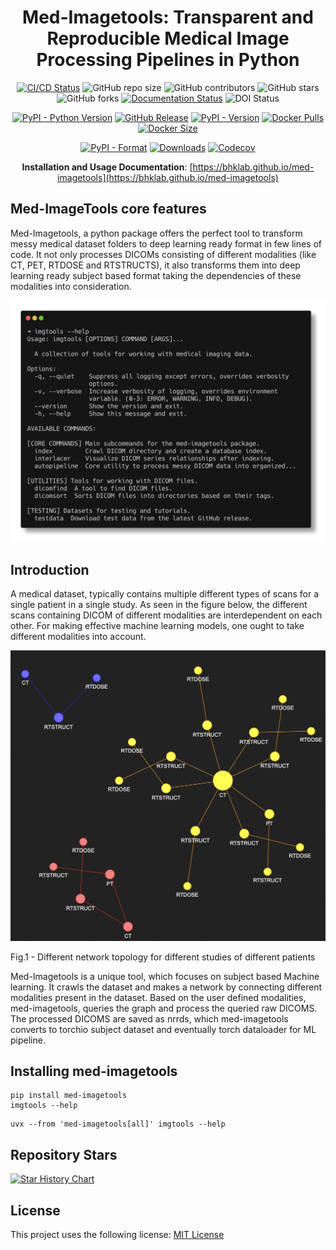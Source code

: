 <div align="center">

# Med-Imagetools: Transparent and Reproducible Medical Image Processing Pipelines in Python


[![CI/CD Status](https://github.com/bhklab/med-imagetools/actions/workflows/main.yml/badge.svg)](https://github.com/bhklab/med-imagetools/actions/workflows/main.yml)
![GitHub repo size](https://img.shields.io/github/repo-size/bhklab/med-imagetools)
![GitHub contributors](https://img.shields.io/github/contributors/bhklab/med-imagetools)
![GitHub stars](https://img.shields.io/github/stars/bhklab/med-imagetools?style=social)
![GitHub forks](https://img.shields.io/github/forks/bhklab/med-imagetools?style=social)
[![Documentation Status](https://readthedocs.org/projects/med-imagetools/badge/?version=documentation)](https://med-imagetools.readthedocs.io/en/documentation/?badge=documentation)
![DOI Status](https://zenodo.org/badge/243786996.svg)

[![PyPI - Python Version](https://img.shields.io/pypi/pyversions/med-imagetools)](https://pypi.org/project/med-imagetools/)
[![GitHub Release](https://img.shields.io/github/v/release/bhklab/med-imagetools?include_prereleases&label=pre-release)](https://github.com/bhklab/med-imagetools/releases)
[![PyPI - Version](https://img.shields.io/pypi/v/med-imagetools?label=stable-pypi)](https://pypi.org/project/med-imagetools/)
[![Docker Pulls](https://img.shields.io/docker/pulls/bhklab/med-imagetools?label=dockerhub-pulls)](https://hub.docker.com/r/bhklab/med-imagetools)
[![Docker Size](https://img.shields.io/docker/image-size/bhklab/med-imagetools/latest?label=docker-size)](https://hub.docker.com/r/bhklab/med-imagetools/tags)

[![PyPI - Format](https://img.shields.io/pypi/format/med-imagetools)](https://pypi.org/project/med-imagetools/)
[![Downloads](https://static.pepy.tech/badge/med-imagetools)](https://pepy.tech/project/med-imagetools)
[![Codecov](https://img.shields.io/codecov/c/github/bhklab/med-imagetools?labelColor=violet&color=white)](https://codecov.io/gh/bhklab/med-imagetools)


**Installation and Usage Documentation**: [https://bhklab.github.io/med-imagetools](https://bhklab.github.io/med-imagetools)

</div>
<!--intro-start-->

## Med-ImageTools core features

Med-Imagetools, a python package offers the perfect tool to transform messy
medical dataset folders to deep learning ready format in few lines of code.
It not only processes DICOMs consisting of different modalities
(like CT, PET, RTDOSE and RTSTRUCTS), it also transforms them into
deep learning ready subject based format taking the dependencies of
these modalities into consideration.  

![cli](assets/imgtools_cli.png)

## Introduction

A medical dataset, typically contains multiple different types of scans
for a single patient in a single study. As seen in the figure below,
the different scans containing DICOM of different modalities are
interdependent on each other. For making effective machine
learning models, one ought to take different modalities into account.

![graph](assets/graph.png)

Fig.1 - Different network topology for different studies of different patients

Med-Imagetools is a unique tool, which focuses on subject
based Machine learning. It crawls the dataset and makes
a network by connecting different modalities present
in the dataset. Based on the user defined modalities,
med-imagetools, queries the graph and process the
queried raw DICOMS. The processed DICOMS are saved as nrrds,
which med-imagetools converts to torchio subject dataset and
eventually torch dataloader for ML pipeline.

## Installing med-imagetools

```console
pip install med-imagetools
imgtools --help
```

```console
uvx --from 'med-imagetools[all]' imgtools --help
```

## Repository Stars

[![Star History Chart](https://api.star-history.com/svg?repos=bhklab/med-imagetools&type=Date)](https://star-history.com/#bhklab/med-imagetools)

## License

This project uses the following license: [MIT License](https://github.com/bhklab/med-imagetools/blob/master/LICENSE)
<!--intro-end-->
